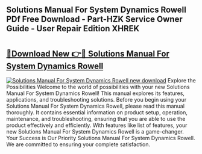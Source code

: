 ## Solutions Manual For System Dynamics Rowell PDf Free Download - Part-HZK Service Owner Guide - User Repair Edition XHREK

# <h2><a href="http://bc71562.oget.top/?id=Solutions+Manual+For+System+Dynamics+Rowell">🔗Download New 👉🔴 Solutions Manual For System Dynamics Rowell</a></h2>

[![Solutions Manual For System Dynamics Rowell new download](https://i.imgur.com/5g1atiW.png)](http://bc71562.oget.top/?id=Solutions+Manual+For+System+Dynamics+Rowell)
Explore the Possibilities Welcome to the world of possibilities with your new Solutions Manual For System Dynamics Rowell! This manual explores its features, applications, and troubleshooting solutions. Before you begin using your Solutions Manual For System Dynamics Rowell, please read this manual thoroughly. It contains essential information on product setup, operation, maintenance, and troubleshooting, ensuring that you are able to use the product effectively and efficiently. With features like list of features, your new Solutions Manual For System Dynamics Rowell is a game-changer. Your Success is Our Priority Solutions Manual For System Dynamics Rowell. We are committed to ensuring your complete satisfaction.
